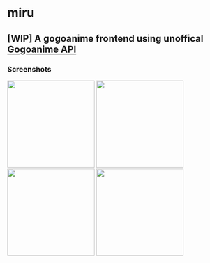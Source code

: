 # miru

## [WIP] A gogoanime frontend using unoffical [Gogoanime API](https://github.com/riimuru/gogoanime)   

### Screenshots
<p float="left">
  <img src="https://user-images.githubusercontent.com/63096193/180648937-97b86bce-d12a-43c1-b0a4-106d90b1d2d2.png" width="200" />
  <img src="https://user-images.githubusercontent.com/63096193/180648940-75ef0edc-2b1c-4666-9b20-5dccce9f9221.png" width="200" /> 
  <img src="https://user-images.githubusercontent.com/63096193/180648971-7c20d486-2a50-4b2c-b34f-04133d577470.png" width="200" />
  <img src="https://user-images.githubusercontent.com/63096193/180648974-17db988f-b827-4d84-b150-40b4266897a7.png" width="200" />
</p>
